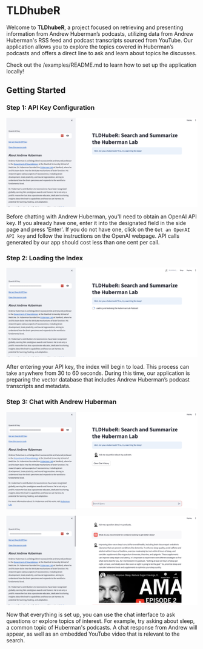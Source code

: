 # TLDhubeR

Welcome to **TLDhubeR**, a project focused on retrieving and presenting information from Andrew Huberman’s podcasts, utilizing data from Andrew Huberman's RSS feed and podcast transcripts sourced from YouTube. Our application allows you to explore the topics covered in Huberman’s podcasts and offers a direct line to ask and learn about topics he discusses.

Check out the /examples/README.md to learn how to set up the application locally!

## Getting Started

### Step 1: API Key Configuration

![API Key Configuration Image](/static/api_key.png)

Before chatting with Andrew Huberman, you'll need to obtain an OpenAI API key. If you already have one, enter it into the designated field in the side page and press 'Enter'. If you do not have one, click on the `Get an OpenAI API key` and follow the instructions on the OpenAI webpage. API calls generated by our app should cost less than one cent per call.

### Step 2: Loading the Index

![Index Loading Image](/static/load_index.png)

After entering your API key, the index will begin to load. This process can take anywhere from 30 to 60 seconds. During this time, our application is preparing the vector database that includes Andrew Huberman’s podcast transcripts and metadata.

### Step 3: Chat with Andrew Huberman

![Chat Interface Image](/static/chat_interface.png)

![Chat Example Image](/static/chat_example.png)

Now that everything is set up, you can use the chat interface to ask questions or explore topics of interest. For example, try asking about sleep, a common topic of Huberman's podcasts. A chat response from Andrew will appear, as well as an embedded YouTube video that is relevant to the search.
